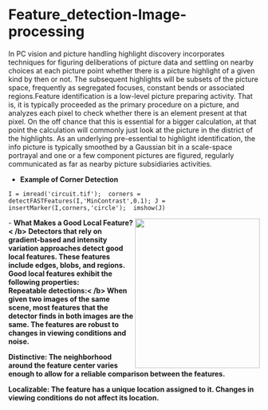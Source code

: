 # Feature_detection-Image-processing
In PC vision and picture handling highlight discovery incorporates techniques for figuring deliberations of picture data and settling on nearby choices at each picture point whether there is a picture highlight of a given kind by then or not. The subsequent highlights will be subsets of the picture space, frequently as segregated focuses, constant bends or associated regions.Feature identification is a low-level picture preparing activity. That is, it is typically proceeded as the primary procedure on a picture, and analyzes each pixel to check whether there is an element present at that pixel. On the off chance that this is essential for a bigger calculation, at that point the calculation will commonly just look at the picture in the district of the highlights. As an underlying pre-essential to highlight identification, the info picture is typically smoothed by a Gaussian bit in a scale-space portrayal and one or a few component pictures are figured, regularly communicated as far as nearby picture subsidiaries activities. 

- <b>Example of Corner Detection</b> <br />

` I = imread('circuit.tif'); 
corners = detectFASTFeatures(I,'MinContrast',0.1);
J = insertMarker(I,corners,'circle'); 
imshow(J) `

<img align="right" width="250" height="300" src="https://www.mathworks.com/help/vision/ug/feature_detection_corner.png">
- <b>What Makes a Good Local Feature? < /b>
Detectors that rely on gradient-based and intensity variation approaches detect good local features. These features include edges, blobs, and regions. Good local features exhibit the following properties:
<br />
<b>Repeatable detections:< /b>
When given two images of the same scene, most features that the detector finds in both images are the same. The features are robust to changes in viewing conditions and noise.

<b>Distinctive:</b>
The neighborhood around the feature center varies enough to allow for a reliable comparison between the features.

Localizable:
The feature has a unique location assigned to it. Changes in viewing conditions do not affect its location.
